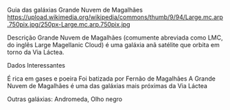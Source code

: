 Guia das galáxias
Grande Nuvem de Magalhães
https://upload.wikimedia.org/wikipedia/commons/thumb/9/94/Large.mc.arp.750pix.jpg/250px-Large.mc.arp.750pix.jpg


Descrição
Grande Nuvem de Magalhães (comumente abreviada como LMC, do inglês Large Magellanic Cloud) é uma galáxia anã
  satélite que orbita em torno da Via Láctea.


Dados Interessantes


  É rica em gases e poeira
  Foi batizada por Fernão de Magalhães
  A Grande Nuvem de Magalhães é uma das galáxias mais próximas da Via Láctea


Outras galáxias: Andromeda, Olho negro
  
    
